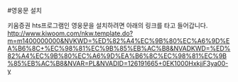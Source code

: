 #영웅문 설치

키움증권 hts프로그램인 영웅문을 설치하려면 아래의 링크를 타고 들어갑니다.  
<http://www.kiwoom.com/nkw.template.do?m=m1400000000&NVKWD=%ED%82%A4%EC%9B%80%EC%A6%9D%EA%B6%8C+%EC%98%81%EC%9B%85%EB%AC%B8&NVADKWD=%ED%82%A4%EC%9B%80%EC%A6%9D%EA%B6%8C%EC%98%81%EC%9B%85%EB%AC%B8&NVAR=PL&NVADID=126191665+0EK1000HxkjjF3ya00-y>